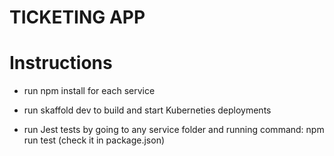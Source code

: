 # TICKETING APP

# Instructions
- run npm install for each service
- run skaffold dev to build and start Kuberneties deployments

- run Jest tests by going to any service folder and running command: npm run test (check it in package.json)